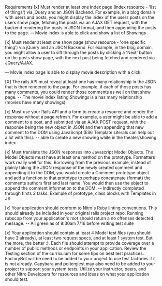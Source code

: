 Requirements
[x] Must render at least one index page (index resource - 'list of things') via jQuery and an JSON Backend. For example, in a blog domain with users and posts, you might display the index of the users posts on the users show page, fetching the posts via an AJAX GET request, with the backend rendering the posts in JSON format, and then appending the posts to the page.
-- Movie index is able to click and show a list of Showings

[x] Must render at least one show page (show resource - 'one specific thing') via jQuery and an JSON Backend. For example, in the blog domain, you might allow a user to sift through the posts by clicking a 'Next' button on the posts show page, with the next post being fetched and rendered via JQuery/AJAX.

-- Movie index page is able to display movie description with a click.

[X] The rails API must reveal at least one has-many relationship in the JSON that is then rendered to the page. For example, if each of those posts has many comments, you could render those comments as well on that show page.
-- The movie index listing Showings is a has many relationship (movies have many showings)

[x] Must use your Rails API and a form to create a resource and render the response without a page refresh. For example, a user might be able to add a comment to a post, and submitted via an AJAX POST request, with the response being the new object in JSON and then appending that new comment to the DOM using JavaScript (ES6 Template Literals can help out a lot with this).
-- able to create a new showing while in the theater/showing index

[x] Must translate the JSON responses into Javascript Model Objects. The Model Objects must have at least one method on the prototype. Formatters work really well for this. Borrowing from the previous example, instead of plainly taking the JSON response of the newly created comment and appending it to the DOM, you would create a Comment prototype object and add a function to that prototype to perhaps concatenate (format) the comments authors first and last name. You would then use the object to append the comment information to the DOM.
-- Indirectly completed through firsts 3 tasks. Example of prototype, class blocks with Templates in JS.

[x] Your application should conform to Nitro's Ruby linting conventions. This should already be included in your original rails project repo. Running rubocop from your application's root should return a no offenses detected message.
-- All green as of 9:30am 7/16 before writing test suite

[x] Your application should contain at least 4 Model test files (you should have 2 already), at least two request specs, and at least 1 system test. But the more, the better :). Each file should attempt to provide coverage over a number of public methods or endpoints in your application. Review the Testing section of the curriculum for some tips on best test practices. FactoryBot will be need to be added to your project to use test factories if it is not already. Capybara and poltergiest may also need to be added to your project to support your system tests. Utilize your instructor, peers, and other Nitro Developers for resources and ideas on what your application should test.
